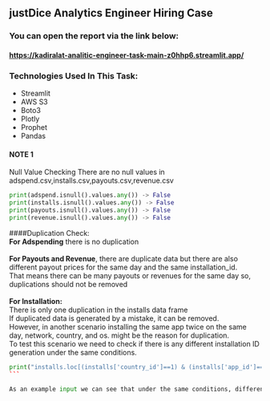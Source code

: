 ## justDice Analytics Engineer Hiring Case

### You can open the report via the link below:

#### https://kadiralat-analitic-engineer-task-main-z0hhp6.streamlit.app/

### Technologies Used In This Task:

+ Streamlit
+ AWS S3
+ Boto3
+ Plotly
+ Prophet
+ Pandas

#### NOTE 1

Null Value Checking
There are no null values in adspend.csv,installs.csv,payouts.csv,revenue.csv
```python
print(adspend.isnull().values.any()) -> False
print(installs.isnull().values.any()) -> False
print(payouts.isnull().values.any()) -> False
print(revenue.isnull().values.any()) -> False
```
####Duplication Check:<br>
**For Adspending** there is no duplication<br><br>
**For Payouts and Revenue**, there are duplicate data but there are also different payout prices for the same day and the same installation_id.<br>
That means there can be many payouts or revenues for the same day so, duplications should not be removed <br><br>
**For Installation:**<br>
There is only one duplication in the installs data frame<br>
If duplicated data is generated by a mistake, it can be removed.<br>
However, in another scenario installing the same app twice on the same day, network, country, and os. might be the reason for duplication.<br>To test this scenario we need to check if there is any different installation ID generation under the same conditions.<br>

```python
print("installs.loc[(installs['country_id']==1) & (installs['app_id']==71)& (installs['network_id']==60) & (installs['event_date']=='2022-08-20') & (installs['device_os_version']=='12') ])
```  

As an example input we can see that under the same conditions, different installation IDs are also generated. So yes the duplication in the installs data frame is a mistake.<br>
